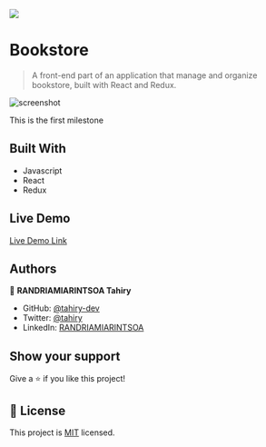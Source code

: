 ![](https://img.shields.io/badge/Microverse-blueviolet)

# Bookstore

> A front-end part of an application that manage and organize bookstore, built with React and Redux. 

![screenshot](https://user-images.githubusercontent.com/47100064/117338951-d8807200-aea7-11eb-9292-7c8254d85f7b.png)

This is the first milestone

## Built With

- Javascript
- React
- Redux

## Live Demo

[Live Demo Link](https://whispering-lake-09322.herokuapp.com)


## Authors

👤 **RANDRIAMIARINTSOA Tahiry**

- GitHub: [@tahiry-dev](https://github.com/tahiry-dev)
- Twitter: [@tahiry](https://twitter.com/Tahiry94825074)
- LinkedIn: [RANDRIAMIARINTSOA](https://www.linkedin.com/in/tahiry-randriamiarintsoa/)

## Show your support

Give a ⭐️ if you like this project!

## 📝 License

This project is [MIT](lic.url) licensed.
